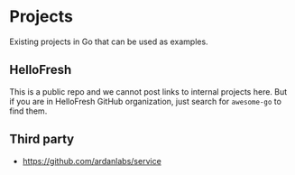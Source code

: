 # Projects

Existing projects in Go that can be used as examples.

## HelloFresh

This is a public repo and we cannot post links to internal projects here. But if you are in HelloFresh GitHub organization, just search for `awesome-go` to find them.

## Third party
- https://github.com/ardanlabs/service